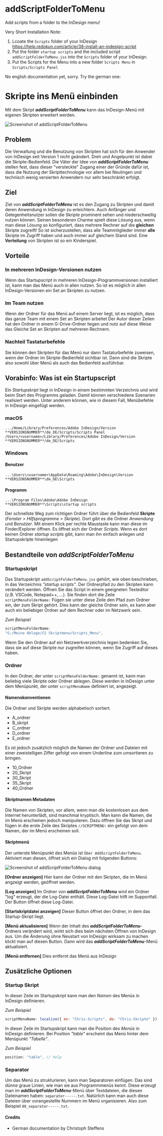 # addScriptFolderToMenu
Add  scripts from a folder to the InDesign menu!

Very Short Installation Note: 

1. Lcoate the `Scripts` folder of your InDesign https://help.redokun.com/article/38-install-an-indesign-script
1. Put the folder `startup scripts` and the included script `addScriptFolderToMenu.jsx` into the `Scripts` folder of your InDesign. 
1. Put the Scripts for the Menu into a new folder `Scripts Menu` in  `Scripts/Scripts Panel`


No english documentation yet, sorry. Try the german one:

# Skripte ins Menü einbinden

Mit dem Skript ***addScriptFolderToMenu*** kann das InDesign-Menü mit eigenen Skripten erweitert werden. 

![Screenshot of addScriptFolderToMenu](docu/assets/addScriptFolderToMenu_screen.png)

## Problem
Die Verwaltung und die Benutzung von Skripten hat sich für den Anwender von InDesign seit Version 1 nicht geändert. Dreh und Angelpunkt ist dabei die Skripte-Bedienfeld. 
Die Väter der Idee von ***addScriptFolderToMenu*** stellen fest, dass dieser "versteckte" Zugang einer der Gründe dafür ist, dass die Nutzung der Skripttechnologie vor allem bei Neulingen und technisch wenig versierten Anwendern nur sehr beschränkt erfolgt.

## Ziel
Ziel von ***addScriptFolderToMenu*** ist es den Zugang zu Skripten und damit deren Anwendung in InDesign zu erleichtern. Auch Anfänger und Gelegenheitsnutzer sollen die Skripte prominent sehen und niederschwellig nutzen können.
Seinen besonderen Charme spielt diese Lösung aus, wenn man diese Lösung so konfiguriert, dass mehrere Rechner auf die **gleichen** Skripte zugreift! So ist sicherzustellen, dass alle Teammitglieder immer **alle** Skripte im Zugriff haben und auch immer auf gleichem Stand sind. Eine **Verteilung** von Skripten ist so ein Kinderspiel.

## Vorteile

### In mehreren InDesign-Versionen nutzen
Wenn das Startupscript in mehreren InDesign-Programmversionen installiert ist, kann man das Menü auch in allen nutzen. So ist es möglich in allen InDesign-Versionen ein Set an Skripten zu nutzen.

### Im Team nutzen
Wenn der Ordner für das Menü auf einem Server liegt, ist es möglich, dass das ganze Team mit einem Set an Skripten arbeitet Der Autor dieser Zeilen hat den Ordner in einem G-Drive-Ordner liegen und nutz auf diese Weise das Gleiche Set an Skripten auf mehreren Rechnern.

### Nachteil Tastaturbefehle
Sie können den Skripten für das Menü nur dann Tastaturbefehle zuweisen, wenn der Ordner im Skripte-Bedienfeld sichtbar ist. Dann sind die Skripte also sowohl über Menü als auch das Bedienfeld ausführbar.

## Vorabinfo: Was ist ein Startupscript
Ein *Startupskript* liegt in InDesign in einem bestimmten Verzeichnis und wird beim Start des Programms geladen. Damit können verschiedene Szenarien realisiert werden. Unter anderem können, wie in diesem Fall, Menübefehle in InDesign eingefügt werden.

### macOS
`.../Home/Library/Preferences/Adobe InDesign/Version **VERSIONSNUMMER**/de_DE/Scripts/Scripts Panel`
`/Users/<username>/Library/Preferences/Adobe InDesign/Version **VERSIONSNUMMER**/de_DE/Scripts`

### Windows

#### Benutzer
`...\Users\<username>\AppData\Roaming\Adobe\InDesign\Version **VERSIONSNUMMER**\de_DE\Scripts`

#### Programm
`...\Program Files\Adobe\Adobe InDesign **VERSIONSNUMMER**\Scripts\startup scripts`

Der schnellste Weg zum richtigen Ordner führt über die Bedienfeld **Skripte** (*Fenster > Hilfsprogramme > Skripte*). Dort gibt es die Ordner *Anwendung* und *Benutzer*. Mit einem Klick per rechte Maustaste kann man diese im Finder/Explorer öffnen. Es öffnet sich der Ordner *Scripts*. Wenn es dort keinen Ordner *startup scripts* gibt, kann man ihn einfach anlegen und Startupskripte hineinlegen

## Bestandteile von ***addScriptFolderToMenu***

### Startupskript
Das Startupskript `addScriptFolderToMenu.jsx` gehört, wie oben beschrieben, in das Verzeichnis *"startup scripts"*. 
Der Ordnerpfad zu den Skripten kann verändert werden. Öffnen Sie das Script in einem geeigneten Texteditor (z.B. VSCode, Notepad++, ...).
Sie finden dort die Zeile `scriptMenuFolderName:`
Fügen sie unter diese Zeile den Pfad zum Ordner ein, der zum Skript gehört. Dies kann der gleiche Ordner sein, es kann aber auch ein beliebiger Ordner auf dem Rechner oder im Netzwerk sein.

*Zum Beispiel*
```javascript
scriptMenuFolderName:
"G:/Meine Ablage/CS Skriptmenu/Scripts_Menu",
```
Wenn Sie den Ordner auf ein Netzwerkverzeichnis legen bedenken Sie, dass sie auf diese Skripte nur zugreifen können, wenn Sie Zugriff auf dieses haben.

### Ordner
In den Ordner, der unter ``scriptMenuFolderName:`` genannt ist, kann man beliebig viele Skripte oder Ordner ablegen. Diese werden in InDesign unter dem Menüpunkt, der unter ``scriptMenuName`` definiert ist, angezeigt.

#### Namenskonventionen
Die Ordner und Skripte werden alphabetisch sortiert. 
* A_ordner
* B_skript
* C_ordner
* D_ordner
* E_ordner

Es ist jedoch zusätzlich möglich die Namen der Ordner und Dateien mit einer zweistelligen Ziffer gefolgt von einem Underline zum umsortieren zu bringen.
* 10_Ordner
* 20_Skript
* 30_Skript
* 35_Skript
* 40_Ordner

#### Skriptnamen Metadaten
Die Namen von Skripten, vor allem, wenn man die kostenlosen aus dem Internet herunterlädt, sind manchmal kryptisch. 
Man kann die Namen, die im Menü erscheinen jedoch manipulieren. Dazu öffnen Sie das Skript und fügen in die erste Zeile des Skriptes ``//SCRIPTMENU:`` ein gefolgt von dem Namen, der im Menü erscheinen soll.

#### Skriptmenü
Der unterste Menüpunkt des Menüs ist ``Über AddScriptFolderToMenu``. Aktiviert man diesen, öffnet sich ein Dialog mit folgenden Buttons:

![Screenshot of addScriptFolderToMenu dialog](docu/assets/dialog.png)

**[Ordner anzeigen]**
Hier kann der Ordner mit den Skripten, die im Menü angzeigt werden, geöffnet werden. 

**[Log anzeigen]**
Im Ordner von ***addScriptFolderToMenu*** wird ein Ordner "log" erzeugt, der die Log-Datei enthält. Diese Log-Datei hilft im Supportfall. Der Button öffnet diese Log-Datei.

**[Startskriptdatei anzeigen]**
Dieser Button öffnet den Ordner, in dem das Startup-Skript liegt.

**[Menü aktualisieren]**
Wenn der Inhalt des ***addScriptFolderToMenu***-Ordners verändert wird, wirkt sich dies beim nächsten Öffnen von InDesign aus. Um die Änderung ohne Neustart von InDesign wirksam zu machen klickt man auf diesen Button. Dann wird das ***addScriptFolderToMenu***-Menü aktualisiert.

**[Menü entfernen]**
Dies entfernt das Menü aus InDesign


## Zusätzliche Optionen

### Startup Skript
In dieser Zeile im Startupskript kann man den *Namen* des Menüs in InDesign definieren.

*Zum Beispiel*
```javascript
scriptMenuName: localize({ en: "Chris-Scripts", de: "Chris-Skripte" }),
```
In dieser Zeile im Startupskript kann man die Position des *Menüs* in InDesign definieren. 
Bei Position *"table"* erscheint das Menü hinter dem Menüpunkt *"Tabelle"*.

*Zum Beispiel*
```javascript
position: "table", // help
```

### Separator
Um das Menü zu strukturieren, kann man Separatoren einfügen. Das sind dünne graue Linien, wie man sie aus Programmmenüs kennt. 
Diese erzeugt man im ***addScriptFolderToMenu***-Menü über Textdateien, die diesen Dateinamen haben: `separator-----.txt`.
Natürlich kann man auch diese Dateien über vorangestellte Nummern im Menü organisieren.
Also zum Beispiel `80_separator-----.txt`.

#### Credits
* German documentation by Christoph Steffens
